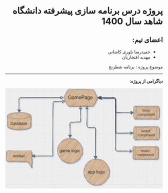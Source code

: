 ﻿<div dir="auto">

# پروژه درس برنامه سازی پیشرفته دانشگاه شاهد سال 1400

## اعضای تیم:
  - حمیدرضا بلوری کاشانی
  - مهدیه افتخاریان

  موضوع پروژه : برنامه شطرنج 

-----------

**دیاگرامی از پروژه:**

![project digram](Diagram.jpg)

</div>
